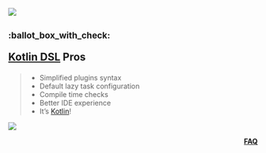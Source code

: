 ![](https://via.placeholder.com/1024x1.png/0078D7/0078D7/text=+)<!--1px blue line-->
<!--  Kotlin DSL Pros -->
<h2><sup>:ballot_box_with_check:&ensp;</sup>

  [Kotlin DSL](04-what-is-kotlin-dsl.md) Pros
</h2>
<blockquote>
<span><!-- leave the next line blank -->

 * Simplified plugins syntax
 * Default lazy task configuration
 * Compile time checks
 * Better IDE experience
 * It’s [Kotlin](04-what-is-kotlin-dsl.md)!
</span>
</blockquote>

![](https://via.placeholder.com/1024x1.png/0078D7/0078D7/text=+)<!--1px blue line-->
<p align="right"><a href="/../../#--------------questionfaq----------"><b>FAQ</b></a></p>